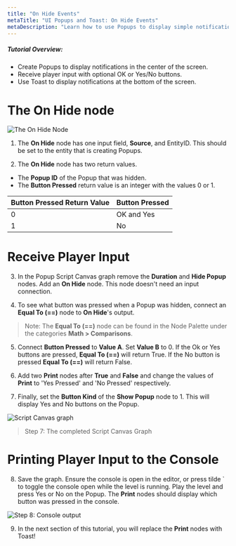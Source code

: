 ```yaml
---
title: "On Hide Events"
metaTitle: "UI Popups and Toast: On Hide Events"
metaDescription: "Learn how to use Popups to display simple notifications in the center of the screen with optional, OK or Yes/No buttons. Use Toast to display notifications at the bottom of the screen."
---
```


##### Tutorial Overview:
 -  Create Popups to display notifications in the center of the screen.
 -  Receive player input with optional OK or Yes/No buttons.
 -  Use Toast to display notifications at the bottom of the screen.


# The On Hide node

![The On Hide Node](/images/01/popups-08.png "The On Hide Node")

1. The **On Hide** node has one input field, **Source**, and EntityID. This should be set to the entity that is creating Popups.

2. The **On Hide** node has two return values.

- The **Popup ID** of the Popup that was hidden.
- The **Button Pressed** return value is an integer with the values 0 or 1.

|Button Pressed Return Value|Button Pressed|
|----|----|
|0|OK and Yes|
|1|No|

# Receive Player Input

3. In the Popup Script Canvas graph remove the **Duration** and **Hide Popup** nodes. Add an **On Hide** node. This node doesn't need an input connection.

4. To see what button was pressed when a Popup was hidden, connect an **Equal To (==)** node to **On Hide**'s output.

>Note: The **Equal To (==)** node can be found in the Node Palette under the categories **Math > Comparisons**.

5. Connect **Button Pressed** to **Value A**. Set **Value B** to 0. If the Ok or Yes buttons are pressed, **Equal To (==)** will return True. If the No button is pressed **Equal To (==)** will return False.

6. Add two **Print** nodes after **True** and **False** and change the values of **Print** to 'Yes Pressed' and 'No Pressed' respectively.

7. Finally, set the **Button Kind** of the **Show Popup** node to 1. This will display Yes and No buttons on the Popup.

![Script Canvas graph](/images/01/popups-09.png)

> Step 7: The completed Script Canvas Graph

# Printing Player Input to the Console

8. Save the graph. Ensure the console is open in the editor, or press tilde \` to toggle the console open while the level is running. Play the level and press Yes or No on the Popup. The **Print** nodes should display which button was pressed in the console.

![Step 8: Console output](/images/01/popups-10.png "Step 8: Console output")

9. In the next section of this tutorial, you will replace the **Print** nodes with Toast!
